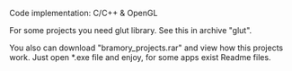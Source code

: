 Code implementation: C/C++ & OpenGL

For some projects you need glut library. See this in archive "glut".

You also can download "bramory_projects.rar" and view how this projects work.
Just open *.exe file and enjoy, for some apps exist Readme files.